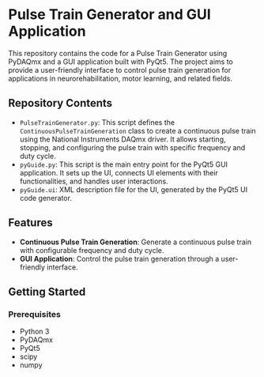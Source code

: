 # Pulse Train Generator and GUI Application

This repository contains the code for a Pulse Train Generator using PyDAQmx and a GUI application built with PyQt5. The project aims to provide a user-friendly interface to control pulse train generation for applications in neurorehabilitation, motor learning, and related fields.

## Repository Contents

- `PulseTrainGenerator.py`: This script defines the `ContinuousPulseTrainGeneration` class to create a continuous pulse train using the National Instruments DAQmx driver. It allows starting, stopping, and configuring the pulse train with specific frequency and duty cycle.
- `pyGuide.py`: This script is the main entry point for the PyQt5 GUI application. It sets up the UI, connects UI elements with their functionalities, and handles user interactions.
- `pyGuide.ui`: XML description file for the UI, generated by the PyQt5 UI code generator.

## Features

- **Continuous Pulse Train Generation**: Generate a continuous pulse train with configurable frequency and duty cycle.
- **GUI Application**: Control the pulse train generation through a user-friendly interface.

## Getting Started

### Prerequisites

- Python 3
- PyDAQmx
- PyQt5
- scipy
- numpy
